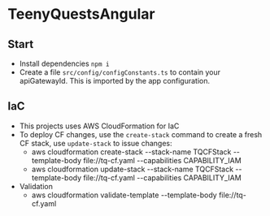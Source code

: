 # TeenyQuestsAngular

## Start

- Install dependencies `npm i`
- Create a file `src/config/configConstants.ts` to contain your apiGatewayId. This is imported by the app configuration.

## IaC

- This projects uses AWS CloudFormation for IaC
- To deploy CF changes, use the `create-stack` command to create a fresh CF stack, use `update-stack` to issue changes:
  - aws cloudformation create-stack --stack-name TQCFStack --template-body file://tq-cf.yaml --capabilities CAPABILITY_IAM
  - aws cloudformation update-stack --stack-name TQCFStack --template-body file://tq-cf.yaml --capabilities CAPABILITY_IAM
- Validation
  - aws cloudformation validate-template --template-body file://tq-cf.yaml
